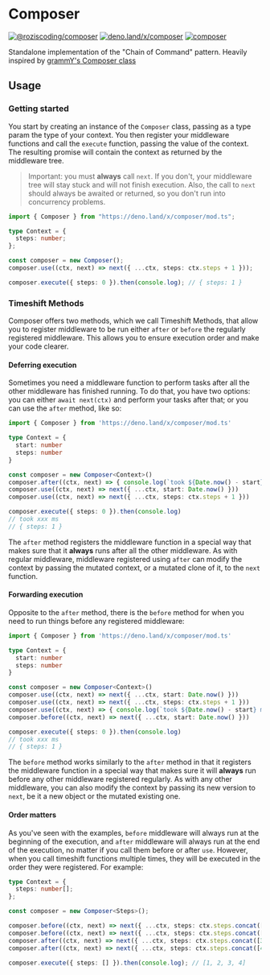 # Composer

[![@roziscoding/composer](https://img.shields.io/npm/v/@roziscoding/composer?label=%20&logo=npm&style=flat-square)](https://www.npmjs.com/package/@roziscoding/composer)
[![deno.land/x/composer](https://shield.deno.dev/x/composer)](https://deno.land/x/composer)
[![composer](https://github.com/roziscoding/composer/actions/workflows/deno.yml/badge.svg)](https://github.com/roziscoding/composer/actions/workflows/deno.yml)

Standalone implementation of the "Chain of Command" pattern. Heavily inspired by
[grammY's Composer class](https://github.com/grammyjs/grammy/tree/main/src/composer.ts)

## Usage

### Getting started

You start by creating an instance of the `Composer` class, passing as a type param the type of your context. You then
register your middleware functions and call the `execute` function, passing the value of the context. The resulting
promise will contain the context as returned by the middleware tree.

> Important: you must **always** call `next`. If you don't, your middleware tree will stay stuck and will not finish
> execution. Also, the call to `next` should always be awaited or returned, so you don't run into concurrency problems.

```typescript
import { Composer } from "https://deno.land/x/composer/mod.ts";

type Context = {
  steps: number;
};

const composer = new Composer();
composer.use((ctx, next) => next({ ...ctx, steps: ctx.steps + 1 }));

composer.execute({ steps: 0 }).then(console.log); // { steps: 1 }
```

### Timeshift Methods

Composer offers two methods, which we call Timeshift Methods, that allow you to register middleware to be run either
`after` or `before` the regularly registered middleware. This allows you to ensure execution order and make your code
clearer.

#### Deferring execution

Sometimes you need a middleware function to perform tasks after all the other middleware has finished running. To do
that, you have two options: you can either `await next(ctx)` and perform your tasks after that; or you can use the
`after` method, like so:

```typescript
import { Composer } from 'https://deno.land/x/composer/mod.ts'

type Context = {
  start: number
  steps: number
}

const composer = new Composer<Context>()
composer.after((ctx, next) => { console.log(`took ${Date.now() - start} ms`}); return next(ctx) })
composer.use((ctx, next) => next({ ...ctx, start: Date.now() }))
composer.use((ctx, next) => next({ ...ctx, steps: ctx.steps + 1 }))

composer.execute({ steps: 0 }).then(console.log)
// took xxx ms
// { steps: 1 }
```

The `after` method registers the middleware function in a special way that makes sure that it **always** runs after all
the other middleware. As with regular middleware, middleware registered using `after` can modify the context by passing
the mutated context, or a mutated clone of it, to the `next` function.

#### Forwarding execution

Opposite to the `after` method, there is the `before` method for when you need to run things before any registered
middleware:

```typescript
import { Composer } from 'https://deno.land/x/composer/mod.ts'

type Context = {
  start: number
  steps: number
}

const composer = new Composer<Context>()
composer.use((ctx, next) => next({ ...ctx, start: Date.now() }))
composer.use((ctx, next) => next({ ...ctx, steps: ctx.steps + 1 }))
composer.use((ctx, next) => { console.log(`took ${Date.now() - start} ms`}); return next(ctx) })
composer.before((ctx, next) => next({ ...ctx, start: Date.now() }))

composer.execute({ steps: 0 }).then(console.log)
// took xxx ms
// { steps: 1 }
```

The `before` method works similarly to the `after` method in that it registers the middleware function in a special way
that makes sure it will **always** run before any other middleware registered regularly. As with any other middleware,
you can also modify the context by passing its new version to `next`, be it a new object or the mutated existing one.

#### Order matters

As you've seen with the examples, `before` middleware will always run at the beginning of the execution, and `after`
middleware will always run at the end of the execution, no matter if you call them before or after `use`. However, when
you call timeshift functions multiple times, they will be executed in the order they were registered. For example:

```typescript
type Context = {
  steps: number[];
};

const composer = new Composer<Steps>();

composer.before((ctx, next) => next({ ...ctx, steps: ctx.steps.concat([1]) }));
composer.before((ctx, next) => next({ ...ctx, steps: ctx.steps.concat([2]) }));
composer.after((ctx, next) => next({ ...ctx, steps: ctx.steps.concat([3]) }));
composer.after((ctx, next) => next({ ...ctx, steps: ctx.steps.concat([4]) }));

composer.execute({ steps: [] }).then(console.log); // [1, 2, 3, 4]
```
